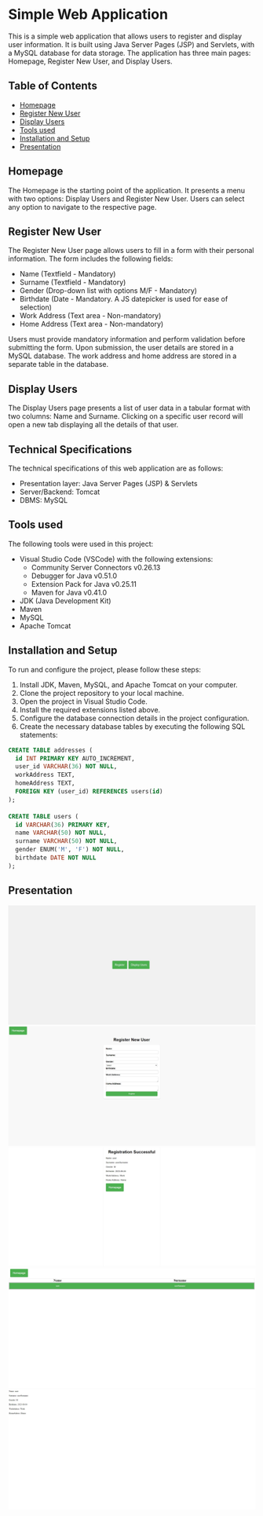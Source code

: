 # Simple Web Application

This is a simple web application that allows users to register and display user information. It is built using Java Server Pages (JSP) and Servlets, with a MySQL database for data storage. The application has three main pages: Homepage, Register New User, and Display Users.

## Table of Contents

- [Homepage](#homepage)
- [Register New User](#register-new-user)
- [Display Users](#display-users)
- [Tools used](#tools-used)
- [Installation and Setup](#installation-and-setup)
- [Presentation](#presentation)

## Homepage

The Homepage is the starting point of the application. It presents a menu with two options: Display Users and Register New User. Users can select any option to navigate to the respective page.

## Register New User

The Register New User page allows users to fill in a form with their personal information. The form includes the following fields:

- Name (Textfield - Mandatory)
- Surname (Textfield - Mandatory)
- Gender (Drop-down list with options M/F - Mandatory)
- Birthdate (Date - Mandatory. A JS datepicker is used for ease of selection)
- Work Address (Text area - Non-mandatory)
- Home Address (Text area - Non-mandatory)

Users must provide mandatory information and perform validation before submitting the form. Upon submission, the user details are stored in a MySQL database. The work address and home address are stored in a separate table in the database.

## Display Users

The Display Users page presents a list of user data in a tabular format with two columns: Name and Surname. Clicking on a specific user record will open a new tab displaying all the details of that user.

## Technical Specifications

The technical specifications of this web application are as follows:

- Presentation layer: Java Server Pages (JSP) & Servlets
- Server/Backend: Tomcat
- DBMS: MySQL

## Tools used

The following tools were used in this project:

- Visual Studio Code (VSCode) with the following extensions:
  - Community Server Connectors v0.26.13
  - Debugger for Java v0.51.0
  - Extension Pack for Java v0.25.11
  - Maven for Java v0.41.0
- JDK (Java Development Kit)
- Maven
- MySQL
- Apache Tomcat

## Installation and Setup

To run and configure the project, please follow these steps:

1. Install JDK, Maven, MySQL, and Apache Tomcat on your computer.
2. Clone the project repository to your local machine.
3. Open the project in Visual Studio Code.
4. Install the required extensions listed above.
5. Configure the database connection details in the project configuration.
6. Create the necessary database tables by executing the following SQL statements:

```sql
CREATE TABLE addresses (
  id INT PRIMARY KEY AUTO_INCREMENT,
  user_id VARCHAR(36) NOT NULL,
  workAddress TEXT,
  homeAddress TEXT,
  FOREIGN KEY (user_id) REFERENCES users(id)
);

CREATE TABLE users (
  id VARCHAR(36) PRIMARY KEY,
  name VARCHAR(50) NOT NULL,
  surname VARCHAR(50) NOT NULL,
  gender ENUM('M', 'F') NOT NULL,
  birthdate DATE NOT NULL
);
```

## Presentation

![homepage](./images/image1.jpg)
![register](./images/image2.jpg)
![registration_successful](./images/image3.jpg)
![display_user](./images/image4.jpg)
![new_tab_user_information](./images/image5.jpg)